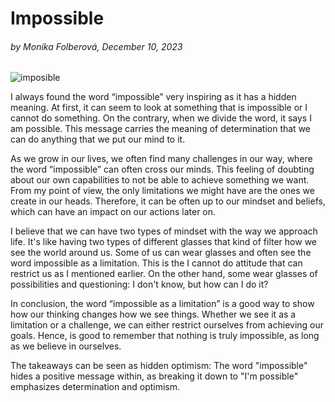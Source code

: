 # Impossible
###### by Monika Folberová, December 10, 2023
![imposible](https://github.com/monica525/english-for-designer-/assets/143282725/0c609016-31e1-4d3e-9d94-3c8dcfa75275)


I always found the word “impossible” very inspiring as it has a hidden meaning. At first, it can seem to look at something that is impossible or I cannot do something. On the contrary, when we divide the word, it says  I am possible. This message carries the meaning of determination that we can do anything that we put our mind to it.

As we grow in our lives, we often find many challenges in our way, where the word “impossible” can often cross our minds. This feeling of doubting about our own capabilities to not be able to achieve something we want. From my point of view, the only limitations we might have are the ones we create in our heads. Therefore, it can be often up to our mindset and  beliefs, which can have an impact on our actions later on. 

I  believe that we can have two types of mindset with the way we approach life. It's like having two types of different glasses that kind of filter how we see the world around us. Some of us can wear glasses and often see the word impossible as a limitation. This is the I cannot do attitude that can restrict us as I mentioned earlier. On the other hand, some wear glasses of possibilities and questioning: I don't know, but how can I do it? 

In conclusion, the word “impossible as a limitation” is a good way to show how our thinking changes how we see things. Whether we see it as a limitation or a challenge, we can either restrict ourselves from achieving our goals. Hence, is good to remember that nothing is truly impossible, as long as we believe in ourselves.

The takeaways can be seen as hidden optimism: The word "impossible" hides a positive message within, as breaking it down to "I'm possible" emphasizes determination and optimism.




